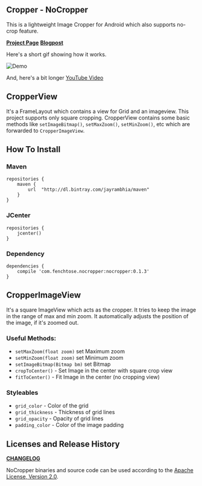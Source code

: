 ## Cropper - NoCropper

This is a lightweight Image Cropper for Android which also supports no-crop feature.

**[Project Page](http://www.jayrambhia.com/project/nocropper/)**
**[Blogpost](http://www.jayrambhia.com/blog/cropper/)**

Here's a short gif showing how it works.

![Demo](https://raw.githubusercontent.com/jayrambhia/CropperNoCropper/master/art/demo1.gif)

And, here's a bit longer [YouTube Video](https://youtu.be/OoYSt2vtdNs)

## CropperView

It's a FrameLayout which contains a view for Grid and an imageview. This project supports only square cropping.
CropperView contains some basic methods like `setImageBitmap()`, `setMaxZoom()`, `setMinZoom()`, etc which are
forwarded to `CropperImageView`.

## How To Install

### Maven

    repositories {
        maven {
            url  "http://dl.bintray.com/jayrambhia/maven"
        }
    }

### JCenter

    repositories {
        jcenter()
    }

### Dependency

    dependencies {
        compile 'com.fenchtose.nocropper:nocropper:0.1.3'
    }

## CropperImageView

It's a square ImageView which acts as the cropper. It tries to keep the image in the range of max and min zoom.
It automatically adjusts the position of the image, if it's zoomed out.

### Useful Methods:

 - `setMaxZoom(float zoom)` set Maximum zoom
 - `setMinZoom(float zoom)` set Minimum zoom
 - `setImageBitmap(Bitmap bm)` set Bitmap
 - `cropToCenter()` - Set Image in the center with square crop view
 - `fitToCenter()` - Fit Image in the center (no cropping view)

### Styleables

 - `grid_color` - Color of the grid
 - `grid_thickness` - Thickness of grid lines
 - `grid_opacity` - Opacity of grid lines
 - `padding_color` - Color of the image padding

## Licenses and Release History

**[CHANGELOG](https://github.com/jayrambhia/CropperNoCropper/blob/master/Changelog.md)**

NoCropper binaries and source code can be used according to the [Apache License, Version 2.0](https://github.com/jayrambhia/CropperNoCropper/blob/master/License).

